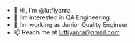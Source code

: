 - 👋 Hi, I’m @lutfiyanra
- 👀 I’m interested in QA Engineering
- 🌱 I’m working as Junior Quality Engineer 
- 📫 Reach me at lutfiyanra@gmail.com

<!---
lutfiyanra/lutfiyanra is a ✨ special ✨ repository because its `README.md` (this file) appears on your GitHub profile.
You can click the Preview link to take a look at your changes.
--->
